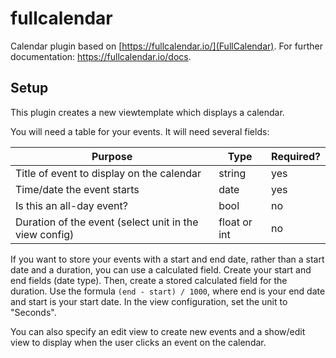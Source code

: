 # fullcalendar
Calendar plugin based on [https://fullcalendar.io/](FullCalendar). For further documentation: https://fullcalendar.io/docs.

## Setup
This plugin creates a new viewtemplate which displays a calendar.

You will need a table for your events. It will need several fields:

| Purpose | Type | Required? |
|-|-|-|
| Title of event to display on the calendar | string | yes |
| Time/date the event starts | date | yes|
| Is this an all-day event? | bool | no |
| Duration of the event (select unit in the view config) | float or int | no|

If you want to store your events with a start and end date, rather than a start date and a duration, you can use a calculated field. Create your start and end fields (date type). Then, create a stored calculated field for the duration. Use the formula `(end - start) / 1000`, where end is your end date and start is your start date. In the view configuration, set the unit to "Seconds".

You can also specify an edit view to create new events and a show/edit view to display when the user clicks an event on the calendar.
